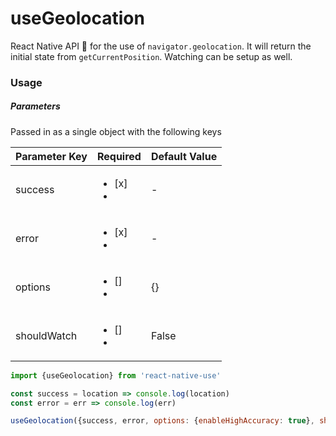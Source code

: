 # useGeolocation

React Native API 🎣 for the use of `navigator.geolocation`.  It will return the initial state from `getCurrentPosition`.  Watching can be setup as well.  

### Usage

##### Parameters 

Passed in as a single object with the following keys

| Parameter Key | Required             | Default Value |
| ------------- | -------------------- | ------------- |
| success       | <ul><li>[x]</li><li> | -             |
| error         | <ul><li>[x]</li><li> | -             |
| options       | <ul><li>[]</li><li>  | {}            |
| shouldWatch   | <ul><li>[]</li><li>  | False         |



```javascript
import {useGeolocation} from 'react-native-use'

const success = location => console.log(location)
const error = err => console.log(err)

useGeolocation({success, error, options: {enableHighAccuracy: true}, shouldWatch: true});
```

